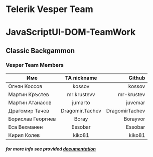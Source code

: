 # Telerik Vesper Team

# JavaScriptUI-DOM-TeamWork

## Classic Backgammon

### Vesper Team Members

| Име      | TA  nickname       | Github  |
| ------------- |:-------------:| -----:|
| Огнян Коссов  | kossov | kossov |
| Мартин Кръстев    | mr.krustevv      |   mr-krustev |
| Мартин Атанасов | jumarto     |    juvemar |
| Драгомир Тачев | Dragomir.Tachev     |    DragomirTachev |
| Борислав Георгиев | Boray      |    Borayvor |
| Еса Вехманен | Essobar      |    Essobar |
| Кирил Колев | kiko81      |    kiko81  |



##### for more info see provided [documentation](#)

